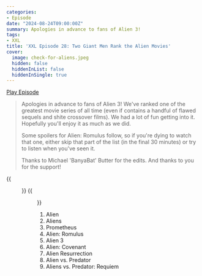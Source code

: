 ```yaml
---
categories:
- Episode
date: "2024-08-24T09:00:00Z"
summary: Apologies in advance to fans of Alien 3!
tags:
- XXL
title: 'XXL Episode 28: Two Giant Men Rank the Alien Movies'
cover: 
  image: check-for-aliens.jpeg
  hidden: false
  hiddenInList: false
  hiddenInSingle: true
---
```


[Play Episode](https://www.patreon.com/posts/xxl-episode-28-110724579)
> Apologies in advance to fans of Alien 3! We've ranked one of the greatest movie series of all time (even if contains a handful of flawed sequels and shite crossover films). We had a lot of fun getting into it. Hopefully you'll enjoy it as much as we did.
>
> Some spoilers for Alien: Romulus follow, so if you're dying to watch that one, either skip that part of the list (in the final 30 minutes) or try to listen when you've seen it.
> 
> Thanks to Michael 'BanyaBat' Butter for the edits. And thanks to you for the support!

{{<figure 
    src="check-for-aliens.jpeg" 
    caption="Image Credit: slingles" 
    alt="Alien">}}
{{<figure 
    src="alien-fag-break.jpeg" 
    alt="Alien" >}}

1. Alien
2. Aliens
3. Prometheus
4. Alien: Romulus
5. Alien 3
6. Alien: Covenant
7. Alien Resurrection
8. Alien vs. Predator 
9. Aliens vs. Predator: Requiem
